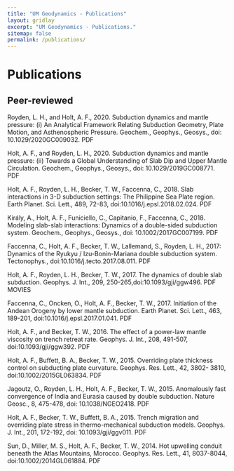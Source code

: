 ```yaml
---
title: "UM Geodynamics - Publications"
layout: gridlay
excerpt: "UM Geodynamics - Publications."
sitemap: false
permalink: /publications/
---
```



# Publications


## Peer-reviewed
<!-- 
{% for publi in site.data.publist %}

  {{ publi.title }} <br />
  <em>{{ publi.authors }} </em><br /><a href="{{ publi.link.url }}">{{ publi.link.display }}</a>

{% endfor %} -->

Royden, L. H., and Holt, A. F., 2020. Subduction dynamics and mantle pressure: (i) An Analytical Framework Relating Subduction Geometry, Plate Motion, and Asthenospheric Pressure. Geochem., Geophys., Geosys., doi: 10.1029/2020GC009032. PDF

Holt, A. F., and Royden, L. H., 2020. Subduction dynamics and mantle pressure: (ii) Towards a Global Understanding of Slab Dip and Upper Mantle Circulation. Geochem., Geophys., Geosys., doi: 10.1029/2019GC008771. PDF

Holt, A. F., Royden, L. H., Becker, T. W., Faccenna, C., 2018. Slab interactions in 3-D subduction settings: The Philippine Sea Plate region. Earth Planet. Sci. Lett., 489, 72-83, doi:10.1016/j.epsl.2018.02.024. ​PDF

Király, A., Holt, A. F., Funiciello, C., Capitanio, F., Faccenna, C., 2018. Modeling slab-slab interactions: Dynamics of a double-sided subduction system. Geochem., Geophys., Geosys., doi: 10.1002/2017GC007199. PDF

Faccenna, C., Holt, A. F., Becker, T. W., Lallemand, S., Royden, L. H., 2017: Dynamics of the Ryukyu / Izu-Bonin-Mariana double subduction system. Tectonophys., doi:10.1016/j.tecto.2017.08.011. PDF

Holt, A. F., Royden, L. H., Becker, T. W., 2017. The dynamics of double slab subduction. Geophys. J. Int.,  209, 250-265,  ​doi:10.1093/gji/ggw496.  PDF  MOVIES​​

Faccenna, C., Oncken, O., Holt, A. F., Becker, T. W., 2017. Initiation of the Andean Orogeny by lower mantle subduction. Earth Planet. Sci. Lett., 463, 189-201, doi:10.1016/j.epsl.2017.01.041. PDF

Holt, A. F., and Becker, T. W., 2016. The effect of a power-law mantle viscosity on trench retreat rate. Geophys. J. Int., 208, 491-507, doi:10.1093/gji/ggw392. PDF

Holt, A. F., Buffett, B. A., Becker, T. W., 2015. Overriding plate thickness control on subducting plate curvature. Geophys. Res. Lett., 42, 3802-
3810, doi:10.1002/2015GL063834. PDF

Jagoutz, O., Royden, L. H., Holt, A. F., Becker, T. W., 2015. Anomalously fast convergence of India and Eurasia caused by double subduction. Nature Geosc., 8, 475-478, doi: 10.1038/NGEO2418.  PDF

Holt, A. F., Becker, T. W., Buffett, B. A., 2015. Trench migration and overriding plate stress in thermo-mechanical subduction models. Geophys. J. Int., 201, 172-192, doi: 10.1093/gji/ggv011. PDF

Sun, D., Miller, M. S., Holt, A. F., Becker, T. W., 2014. Hot upwelling conduit beneath the  Atlas Mountains, Morocco. Geophys. Res. Lett., 41, 8037-8044, doi:10.1002/2014GL061884. PDF